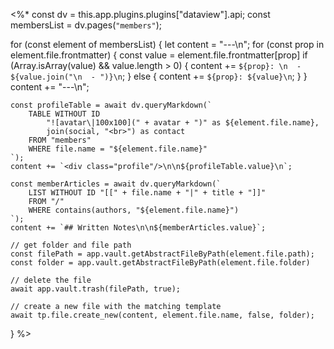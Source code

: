 <%*
const dv = this.app.plugins.plugins["dataview"].api;
const membersList = dv.pages(`"members"`);

for (const element of membersList) {
	let content = "---\n";
	for (const prop in element.file.frontmatter) {
		const value = element.file.frontmatter[prop]
		if (Array.isArray(value) && value.length > 0) {
			content += `${prop}: \n  - ${value.join("\n  - ")}\n`;
		} else {
			content += `${prop}: ${value}\n`;
		}
	}
	content += "---\n";

	const profileTable = await dv.queryMarkdown(`
		TABLE WITHOUT ID
			"![avatar\|100x100](" + avatar + ")" as ${element.file.name},
			join(social, "<br>") as contact
		FROM "members"
		WHERE file.name = "${element.file.name}"
	`);
	content += `<div class="profile"/>\n\n${profileTable.value}\n`;

	const memberArticles = await dv.queryMarkdown(`
		LIST WITHOUT ID "[[" + file.name + "|" + title + "]]"
		FROM "/"
		WHERE contains(authors, "${element.file.name}")
	`);
	content += `## Written Notes\n\n${memberArticles.value}`;

	// get folder and file path
	const filePath = app.vault.getAbstractFileByPath(element.file.path);
	const folder = app.vault.getAbstractFileByPath(element.file.folder)

	// delete the file
	await app.vault.trash(filePath, true);

	// create a new file with the matching template
	await tp.file.create_new(content, element.file.name, false, folder);
}
%>
